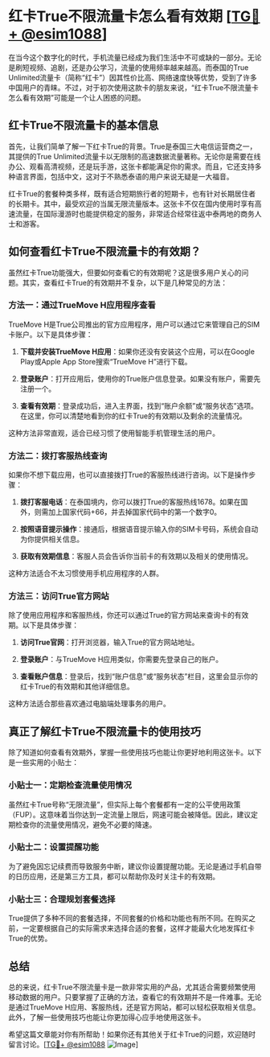 # 红卡True不限流量卡怎么看有效期 [[TG💪+ @esim1088](https://t.me/s/esim1088)]

在当今这个数字化的时代，手机流量已经成为我们生活中不可或缺的一部分。无论是刷短视频、追剧，还是办公学习，流量的使用频率越来越高。而泰国的True Unlimited流量卡（简称“红卡”）因其性价比高、网络速度快等优势，受到了许多中国用户的青睐。不过，对于初次使用这款卡的朋友来说，“红卡True不限流量卡怎么看有效期”可能是一个让人困惑的问题。

## 红卡True不限流量卡的基本信息

首先，让我们简单了解一下红卡True的背景。True是泰国三大电信运营商之一，其提供的True Unlimited流量卡以无限制的高速数据流量著称。无论你是需要在线办公、观看高清视频，还是玩手游，这张卡都能满足你的需求。而且，它还支持多种语言界面，包括中文，这对于不熟悉泰语的用户来说无疑是一大福音。

红卡True的套餐种类多样，既有适合短期旅行者的短期卡，也有针对长期居住者的长期卡。其中，最受欢迎的当属无限流量版本。这张卡不仅在国内使用时享有高速流量，在国际漫游时也能提供稳定的服务，非常适合经常往返中泰两地的商务人士和游客。

## 如何查看红卡True不限流量卡的有效期？

虽然红卡True功能强大，但要如何查看它的有效期呢？这是很多用户关心的问题。其实，查看红卡True的有效期并不复杂，以下是几种常见的方法：

### 方法一：通过TrueMove H应用程序查看

TrueMove H是True公司推出的官方应用程序，用户可以通过它来管理自己的SIM卡账户。以下是具体步骤：

1. **下载并安装TrueMove H应用**：如果你还没有安装这个应用，可以在Google Play或Apple App Store搜索“TrueMove H”进行下载。
   
2. **登录账户**：打开应用后，使用你的True账户信息登录。如果没有账户，需要先注册一个。

3. **查看有效期**：登录成功后，进入主界面，找到“账户余额”或“服务状态”选项。在这里，你可以清楚地看到你的红卡True的有效期以及剩余的流量情况。

这种方法非常直观，适合已经习惯了使用智能手机管理生活的用户。

### 方法二：拨打客服热线查询

如果你不想下载应用，也可以直接拨打True的客服热线进行咨询。以下是操作步骤：

1. **拨打客服电话**：在泰国境内，你可以拨打True的客服热线1678。如果在国外，则需加上国家代码+66，并去掉国家代码中的第一个数字0。

2. **按照语音提示操作**：接通后，根据语音提示输入你的SIM卡号码，系统会自动为你提供相关信息。

3. **获取有效期信息**：客服人员会告诉你当前卡的有效期以及相关的使用情况。

这种方法适合不太习惯使用手机应用程序的人群。

### 方法三：访问True官方网站

除了使用应用程序和客服热线，你还可以通过True的官方网站来查询卡的有效期。以下是具体步骤：

1. **访问True官网**：打开浏览器，输入True的官方网站地址。

2. **登录账户**：与TrueMove H应用类似，你需要先登录自己的账户。

3. **查看账户信息**：登录后，找到“账户信息”或“服务状态”栏目，这里会显示你的红卡True的有效期和其他详细信息。

这种方法适合那些喜欢通过电脑端处理事务的用户。

## 真正了解红卡True不限流量卡的使用技巧

除了知道如何查看有效期外，掌握一些使用技巧也能让你更好地利用这张卡。以下是一些实用的小贴士：

### 小贴士一：定期检查流量使用情况

虽然红卡True号称“无限流量”，但实际上每个套餐都有一定的公平使用政策（FUP）。这意味着当你达到一定流量上限后，网速可能会被降低。因此，建议定期检查你的流量使用情况，避免不必要的降速。

### 小贴士二：设置提醒功能

为了避免因忘记续费而导致服务中断，建议你设置提醒功能。无论是通过手机自带的日历应用，还是第三方工具，都可以帮助你及时关注卡的有效期。

### 小贴士三：合理规划套餐选择

True提供了多种不同的套餐选择，不同套餐的价格和功能也有所不同。在购买之前，一定要根据自己的实际需求来选择合适的套餐，这样才能最大化地发挥红卡True的优势。

## 总结

总的来说，红卡True不限流量卡是一款非常实用的产品，尤其适合需要频繁使用移动数据的用户。只要掌握了正确的方法，查看它的有效期并不是一件难事。无论是通过TrueMove H应用、客服热线，还是官方网站，都可以轻松获取相关信息。此外，了解一些使用技巧也能让你更加得心应手地使用这张卡。

希望这篇文章能对你有所帮助！如果你还有其他关于红卡True的问题，欢迎随时留言讨论。[[TG💪+ @esim1088](https://t.me/s/esim1088) ![Image](https://i.postimg.cc/4NQfJmqS/Snipaste-2025-05-13-00-14-12.png)]